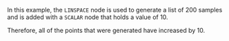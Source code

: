 <!--- Add SEO here --->

In this example, the `LINSPACE` node is used to generate a list of 200 samples and is added with a `SCALAR` node that holds a value of 10.

Therefore, all of the points that were generated have increased by 10. 
